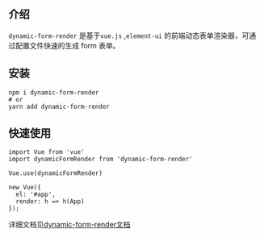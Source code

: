 ## 介绍

`dynamic-form-render` 是基于`vue.js` ,`element-ui` 的前端动态表单渲染器，可通过配置文件快速的生成 form 表单。

## 安装

```
npm i dynamic-form-render
# or
yarn add dynamic-form-render
```

## 快速使用

```
import Vue from 'vue'
import dynamicFormRender from 'dynamic-form-render'

Vue.use(dynamicFormRender)

new Vue({
  el: '#app',
  render: h => h(App)
});

```

详细文档见[dynamic-form-render文档](https://prettywhitewhite.github.io/dynamic-form-render/)